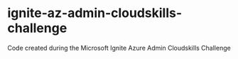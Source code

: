 # ignite-az-admin-cloudskills-challenge
Code created during the Microsoft Ignite Azure Admin Cloudskills Challenge
